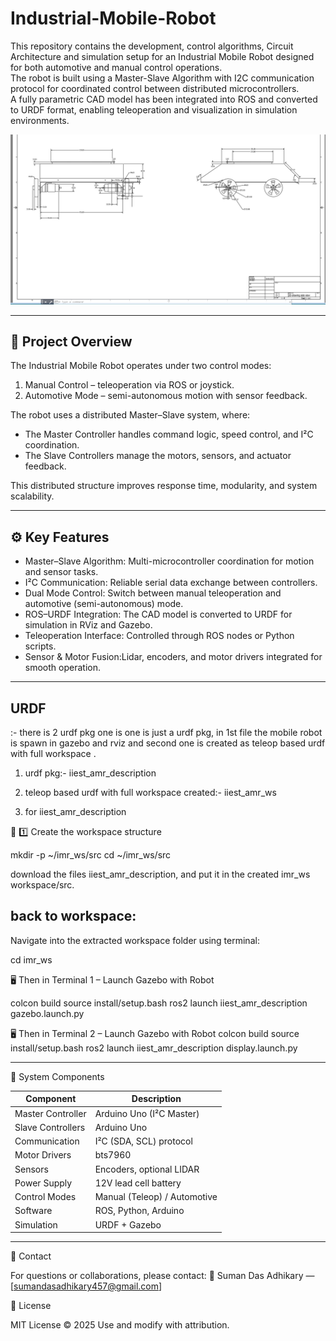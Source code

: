 # Industrial-Mobile-Robot

This repository contains the development, control algorithms, Circuit Architecture and simulation setup for an Industrial Mobile Robot designed for both automotive and manual control operations.  
The robot is built using a Master-Slave Algorithm with I2C communication protocol for coordinated control between distributed microcontrollers.  
A fully parametric CAD model has been integrated into ROS and converted to URDF format, enabling teleoperation and visualization in simulation environments.

![](IMR_2D_SKETCH.png)



---

## 📘 Project Overview

The Industrial Mobile Robot operates under two control modes:  
1. Manual Control – teleoperation via ROS or joystick.  
2. Automotive Mode – semi-autonomous motion with sensor feedback.

The robot uses a distributed Master–Slave system, where:
- The Master Controller handles command logic, speed control, and I²C coordination.  
- The Slave Controllers manage the motors, sensors, and actuator feedback.  

This distributed structure improves response time, modularity, and system scalability.

---

## ⚙️ Key Features

- Master–Slave Algorithm: Multi-microcontroller coordination for motion and sensor tasks.  
- I²C Communication: Reliable serial data exchange between controllers.  
- Dual Mode Control: Switch between manual teleoperation and automotive (semi-autonomous) mode.  
- ROS–URDF Integration: The CAD model is converted to URDF for simulation in RViz and Gazebo.  
- Teleoperation Interface: Controlled through ROS nodes or Python scripts.  
- Sensor & Motor Fusion:Lidar, encoders, and motor drivers integrated for smooth operation.

---
## URDF
:- there is 2 urdf pkg one is one is just a urdf pkg, in 1st file the mobile robot is spawn in gazebo and rviz and second one is created as teleop based urdf with full workspace .
  1) urdf pkg:- iiest_amr_description
  2) teleop based urdf with full workspace created:- iiest_amr_ws

1) for iiest_amr_description

🧱 1️⃣ Create the workspace structure

mkdir -p ~/imr_ws/src
cd ~/imr_ws/src

download the files  iiest_amr_description, and put it in the created imr_ws workspace/src.

back to workspace:
---

Navigate into the extracted workspace folder using terminal:

cd imr_ws

🖥️ Then in Terminal 1 – Launch Gazebo with Robot

colcon build
source install/setup.bash
ros2 launch iiest_amr_description gazebo.launch.py


🖥️ Then in Terminal 2 – Launch Gazebo with Robot
colcon build
source install/setup.bash
ros2 launch iiest_amr_description display.launch.py






---


🧮 System Components

| Component         | Description                                       |
| ----------------- | ------------------------------------------------- |
| Master Controller | Arduino Uno (I²C Master) |
| Slave Controllers | Arduino Uno      |
| Communication     | I²C (SDA, SCL) protocol                           |
| Motor Drivers     | bts7960                                           |
| Sensors           |  Encoders, optional LIDAR                         |
| Power Supply      | 12V lead cell battery                             |
| Control Modes     | Manual (Teleop) / Automotive                      |
| Software          | ROS, Python, Arduino                              |
| Simulation        | URDF + Gazebo                                     |



---

📧 Contact

For questions or collaborations, please contact:
📩 Suman Das Adhikary — [sumandasadhikary457@gmail.com]

🪪 License

MIT License © 2025
Use and modify with attribution.
